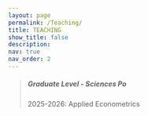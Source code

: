 ```yaml
---
layout: page
permalink: /Teaching/
title: TEACHING
show_title: false
description: 
nav: true
nav_order: 2
---
```


> ##### **Graduate Level - Sciences Po**
>
> 2025-2026: Applied Econometrics

